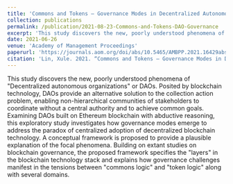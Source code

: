 ```yaml
---
title: 'Commons and Tokens — Governance Modes in Decentralized Autonomous Organizations (DAOs)'
collection: publications
permalink: /publication/2021-08-23-Commons-and-Tokens-DAO-Governance
excerpt: 'This study discovers the new, poorly understood phenomena of "Decentralized autonomous organizations" or DAOs. Posited by blockchain technology, DAOs provide an alternative solution to the collection action problem, enabling non-hierarchical communities of stakeholders to coordinate without a central authority and to achieve common goals. Examining DAOs built on Ethereum blockchain with abductive reasoning, this exploratory study investigates how governance modes emerge to address the paradox of centralized adoption of decentralized blockchain technology. A conceptual framework is proposed to provide a plausible explanation of the focal phenomena. Building on extant studies on blockchain governance, the proposed framework specifies the "layers" in the blockchain technology stack and explains how governance challenges manifest in the tensions between "commons logic" and "token logic" along with several domains.'
date: 2021-06-26
venue: 'Academy of Management Proceedings'
paperurl: 'https://journals.aom.org/doi/abs/10.5465/AMBPP.2021.16429abstract'
citation: 'Lin, Xule. 2021. “Commons and Tokens — Governance Modes in Decentralized Autonomous Organizations (DAOs).” Academy of Management Proceedings 2021 (1): 16429. https://doi.org/10/gmj6dx.'
---
```


This study discovers the new, poorly understood phenomena of "Decentralized autonomous organizations" or DAOs. Posited by blockchain technology, DAOs provide an alternative solution to the collection action problem, enabling non-hierarchical communities of stakeholders to coordinate without a central authority and to achieve common goals. Examining DAOs built on Ethereum blockchain with abductive reasoning, this exploratory study investigates how governance modes emerge to address the paradox of centralized adoption of decentralized blockchain technology. A conceptual framework is proposed to provide a plausible explanation of the focal phenomena. Building on extant studies on blockchain governance, the proposed framework specifies the "layers" in the blockchain technology stack and explains how governance challenges manifest in the tensions between "commons logic" and "token logic" along with several domains.